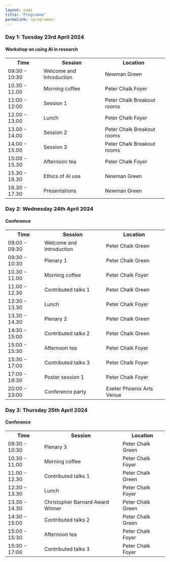 ```yaml
---
layout: page
title: "Programme"
permalink: /programme/
---
```


<h3>Day 1: Tuesday 23rd April 2024</h3>
<h4>Workshop on using AI in research</h4>
<table>
  <tr>
    <th>Time</th>
    <th>Session</th>
    <th>Location</th>
  </tr>
  <tr>
    <td>09:30 - 10:30</td>
    <td>Welcome and Introduction</td>
    <td>Newman Green</td>
  </tr>
  <tr>
    <td>10.30 - 11.00</td>
    <td>Morning coffee</td>
    <td>Peter Chalk Foyer</td>
  </tr>
  <tr>
    <td>11:00 - 12:00</td>
    <td>Session 1</td>
    <td>Peter Chalk Breakout rooms</td>
  </tr>
    <tr>
    <td>12.00 - 13.00</td>
    <td>Lunch</td>
    <td>Peter Chalk Foyer</td>
  </tr>
  <tr>
    <td>13.00 - 14.00</td>
    <td>Session 2</td>
    <td>Peter Chalk Breakout rooms</td>
  </tr>
  <tr>
    <td>14.00 - 15.00</td>
    <td>Session 3</td>
    <td>Peter Chalk Breakout rooms</td>
  </tr>
  <tr>
    <td>15:00 - 15.30</td>
    <td>Afternoon tea</td>
    <td>Peter Chalk Foyer</td>
  </tr>
  <tr>
    <td>15.30 - 16.30</td>
    <td>Ethics of AI use</td>
    <td>Newman Green</td>
  </tr>
  <tr>
    <td>16.30 - 17.30</td>
    <td>Presentations</td>
    <td>Newman Green</td>
  </tr>
</table>

  
<h3>Day 2: Wednesday 24th April 2024</h3>
<h4>Conference</h4>
<table>
  <tr>
    <th>Time</th>
    <th>Session</th>
    <th>Location</th>
  </tr>
  <tr>
    <td>09:00 - 09:30</td>
    <td>Welcome and Introduction</td>
    <td>Peter Chalk Green</td>
  </tr>
  <tr>
    <td>09:30 - 10:30</td>
    <td>Plenary 1</td>
    <td>Peter Chalk Green</td>
  </tr>
    <tr>
    <td>10.30 - 11.00</td>
    <td>Morning coffee</td>
    <td>Peter Chalk Foyer</td>
  </tr>
    <tr>
    <td>11.00 - 12.30</td>
    <td>Contributed talks 1</td>
    <td>Peter Chalk Green</td>
  </tr>
    <tr>
    <td>12:30 - 13.30</td>
    <td>Lunch</td>
    <td>Peter Chalk Foyer</td>
  </tr>
  <tr>
    <td>13.30 - 14.30</td>
    <td>Plenary 2</td>
    <td>Peter Chalk Green</td>
  </tr>
  <tr>
    <td>14:30 - 15:00</td>
    <td>Contributed talks 2</td>
    <td>Peter Chalk Green</td>
  </tr>
  <tr>
    <td>15:00 - 15:30</td>
    <td>Afternoon tea</td>
    <td>Peter Chalk Foyer</td>
  </tr>
  <tr>
    <td>15:30 - 17:00</td>
    <td>Contributed talks 3</td>
    <td>Peter Chalk Foyer</td>
  </tr>
  <tr>
    <td>17:00 - 18:30</td>
    <td>Poster session 1</td>
    <td>Peter Chalk Foyer</td>
  </tr>
  <tr>
    <td>20:00 - 23:00</td>
    <td>Conference party</td>
    <td>Exeter Phoenix Arts Venue</td>
  </tr> 
</table>

<h3>Day 3: Thursday 25th April 2024</h3>
<h4>Conference</h4>
<table>
  <tr>
    <th>Time</th>
    <th>Session</th>
    <th>Location</th>
  </tr>
  <tr>
    <td>09:30 - 10:30</td>
    <td>Plenary 3</td>
    <td>Peter Chalk Green</td>
  </tr>
    <tr>
    <td>10.30 - 11.00</td>
    <td>Morning coffee</td>
    <td>Peter Chalk Foyer</td>
  </tr>
    <tr>
    <td>11.00 - 12.30</td>
    <td>Contributed talks 1</td>
    <td>Peter Chalk Green</td>
  </tr>
    <tr>
    <td>12:30 - 13.30</td>
    <td>Lunch</td>
    <td>Peter Chalk Foyer</td>
  </tr>
  <tr>
    <td>13.30 - 14.30</td>
    <td>Christopher Barnard Award Winner</td>
    <td>Peter Chalk Green</td>
  </tr>
  <tr>
    <td>14:30 - 15:00</td>
    <td>Contributed talks 2</td>
    <td>Peter Chalk Green</td>
  </tr>
  <tr>
    <td>15:00 - 15:30</td>
    <td>Afternoon tea</td>
    <td>Peter Chalk Foyer</td>
  </tr>
  <tr>
    <td>15:30 - 17:00</td>
    <td>Contributed talks 3</td>
    <td>Peter Chalk Foyer</td>
  </tr>
</table>
